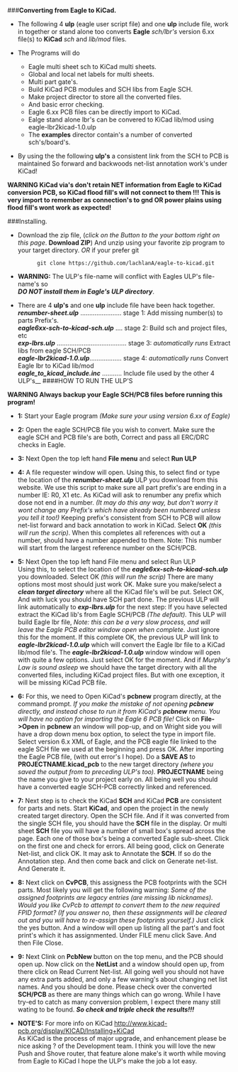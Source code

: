 ###**Converting from Eagle to KiCad.**


* The following 4 **ulp** (eagle user script file) and one **ulp** include file, work in together or stand alone too converts **Eagle**  *sch/lbr's* version 6.xx file(s) to **KiCad** *sch* and *lib/mod* files.  

* The Programs will do
	* Eagle multi sheet sch to KiCad  multi sheets.  
	* Global and local net labels for multi sheets.  
	* Multi part gate's.  
	* Build KiCad PCB modules and SCH libs from Eagle SCH.  
	* Make project director to store all the converted files.  
	* And basic error checking.  
	* Eagle 6.xx PCB files can be directly import to KiCad.  
	* Ealge stand alone lbr's can be convered to KiCad lib/mod using eagle-lbr2kicad-1.0.ulp  
    * The **examples** director contain's a number of converted sch's/board's.  

* By using the  the following **ulp's**  a consistent link from the SCH to PCB is maintained So forward and backwoods net-list annotation work's under KiCad!  

 **WARNING KiCad via's don't retain NET information from Eagle to KiCad conversion PCB, so KiCad flood fill's will not connect to them !!!**
 **This is very import to remember as connection's to gnd OR power plains using flood fill's wont work as expected!**  


###Installing.
* Download the zip file, (*click on the Button to the your bottom right on this page*. **Download ZIP**) And unzip using your favorite zip program to your target directory. *OR* if your prefer git

			git clone https://github.com/lachlanA/eagle-to-kicad.git  

* **WARNING:**  The ULP's file-name will conflict with Eagles ULP's file-name's so  
	***DO NOT install them in Eagle's ULP directory***.  

* There are 4 **ulp's** and one **ulp** include file have been hack together.  
***renumber-sheet.ulp*** .......................   stage 1:  Add missing number(s) to parts Prefix's.  
***eagle6xx-sch-to-kicad-sch.ulp*** ....   stage 2:  Build sch and project files, etc  
***exp-lbrs.ulp*** .......................................   stage 3: *automatically runs*  Extract libs from eagle SCH/PCB  
***eagle-lbr2kicad-1.0.ulp***..................  stage 4:  *automatically runs* Convert Eagle lbr to KiCad lib/mod  
***eagle_to_kicad_include.inc*** ...........  Include file used by the other 4 ULP's__ 
####HOW TO RUN THE ULP'S 
 
 **WARNING Always backup your Eagle SCH/PCB files before running this program!**  
 
* **1:** Start your Eagle program *(Make sure your using  version 6.xx of Eagle)*

* **2:** Open the eagle SCH/PCB  file you wish to convert. Make sure the eagle SCH and PCB file's are both, Correct and pass all ERC/DRC checks in Eagle.  

* **3:** Next Open  the top left hand  **File menu** and select  **Run ULP**  

* **4:** A file requester window will open.  Using this, to select find or type the location of the ***renumber-sheet.ulp*** ULP you download from this website. We use this script to make sure all part prefix's are ending in a number  IE:   R0,  X1   etc. As KiCad will ask to renumber any prefix which dose not end in a number. *(It may do this any way, but don't worry it wont change any Prefix's which have already been numbered unless you tell it too!)*  Keeping prefix's consistent from SCH to PCB will allow net-list forward and back annotation to work in KiCad. Select **OK** *(this will run the scrip)*.  When this completes all references with out a number, should have a number appended to them. Note: This number will start from the largest reference number on the SCH/PCB.
        
* **5:** Next Open  the top left hand  File menu and select Run ULP  
Using this, to select the location of the ***eagle6xx-sch-to-kicad-sch.ulp*** you downloaded. Select OK *(this will run the scrip)* There are many options most most should just work OK. Make sure you make/select a ***clean target directory*** where all the KiCad file's will be put. Select OK, And with luck you should have SCH part done.   The previous ULP will link automatically to ***exp-lbrs.ulp*** for the  next step: If you have selected extract the KiCad lib's from Eagle SCH/PCB *(The default).* This  ULP will build  Eagle lbr file,  *Note: this can be a very slow process,  and will  
leave the Eagle PCB editor window open when complete*. Just ignore this for the moment. If this complete OK, the previous ULP will link to ***eagle-lbr2kicad-1.0.ulp*** which will convert the Eagle lbr file to a KiCad lib/mod file's.  The ***eagle-lbr2kicad-1.0.ulp*** window window will open with quite a few options. Just select OK for the moment.  And if *Murphy's Law  is sound asleep* we should have the target directory with all the converted files, including KiCad project files. But with one exception, it will be missing KiCad PCB file.

* **6:** For this, we need to Open KiCad's **pcbnew** program directly,  at the command prompt.
 *If you make the mistake of not opening **pcbnew** directly, and instead chose to run it from KiCad's **pcbnew**  menu. You will have no option for importing the Eagle 6 PCB file!*  Click on **File->Open** in **pcbnew** an window will pop-up, and on Wright side you will have a drop down menu box option, to select the type in import file. Select version 6.x  XML  of Eagle, and the PCB eagle file linked to the eagle SCH file we used at the beginning and press OK. After importing the Eagle PCB file, (with out error's I hope). Do a **SAVE AS** to **PROJECTNAME.kicad_pcb** to the new target directory *(where you saved the output from to preceding ULP's too).* **PROJECTNAME** being the name you give to your project early on. All being well you should have a converted eagle SCH-PCB correctly linked and referenced.

* **7:** Next step is to check the KiCad **SCH** and KiCad **PCB** are consistent for parts and nets.
Start **KiCad**, and open the project in the newly created target directory. Open the SCH file. And if it was converted from the single SCH file, you should have the **SCH** file in the display. Or multi sheet **SCH** file you will have a number of small box's spread across the page. Each one of those box's being a converted Eagle sub-sheet. Click on the first one and check for errors. All being good, click on Generate Net-list, and click OK. It may ask to Annotate the **SCH**. If so do the Annotation step. And then come back and click on Generate net-list. And Generate it.

* **8:** Next click on **CvPCB**, this assigness the PCB footprints with the SCH parts. Most likely you will get the
following warning: *Some of the assigned footprints are legacy entries (are missing lib nicknames). Would you like CvPcb to attempt to convert them to the new required FPID format? (If you answer no, then these assignments will be cleared out and you will have to re-assign these footprints yourself.)* Just click the yes button. And a window will open up listing all the part's and foot print's which it has assignmented. Under FILE menu click Save. And then File Close.

* **9:** Next Clink on **PcbNew** button on the top menu, and the PCB should open up.
Now click on the **NetList** and a window should open up, from there click on Read Current Net-list. All going well you should not have any extra parts added, and only a few warning's about changing net list names.  And you should be done.  Please check over the converted **SCH/PCB** as there are many things which can go wrong.  While I have try-ed to catch as many conversion problem, I expect there many still wating to be found. ***So check and triple check the results!!!***

* **NOTE'S:**   For more info on KiCad  http://www.kicad-pcb.org/display/KICAD/Installing+KiCad  
As KiCad is the process of major upgrade,  and enhancement  please be nice asking ? of the Development team.  I think you  will love the new Push and Shove router, that feature alone make's it worth while moving from Eagle to KiCad I hope the ULP's  make the job a lot easy.




  

